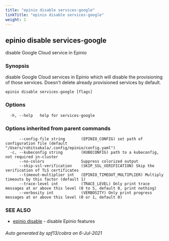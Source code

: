 ```yaml
---
title: "epinio disable services-google"
linkTitle: "epinio disable services-google"
weight: 1
---
```

## epinio disable services-google

disable Google Cloud service in Epinio

### Synopsis

disable Google Cloud services in Epinio which will disable the provisioning of those services. Doesn't delete already provisioned services by default.

```
epinio disable services-google [flags]
```

### Options

```
  -h, --help   help for services-google
```

### Options inherited from parent commands

```
      --config-file string       (EPINIO_CONFIG) set path of configuration file (default "/Users/rohitsakala/.config/epinio/config.yaml")
  -c, --kubeconfig string        (KUBECONFIG) path to a kubeconfig, not required in-cluster
      --no-colors                Suppress colorized output
      --skip-ssl-verification    (SKIP_SSL_VERIFICATION) Skip the verification of TLS certificates
      --timeout-multiplier int   (EPINIO_TIMEOUT_MULTIPLIER) Multiply timeouts by this factor (default 1)
      --trace-level int          (TRACE_LEVEL) Only print trace messages at or above this level (0 to 5, default 0, print nothing)
      --verbosity int            (VERBOSITY) Only print progress messages at or above this level (0 or 1, default 0)
```

### SEE ALSO

* [epinio disable](../epinio_disable)	 - disable Epinio features

###### Auto generated by spf13/cobra on 6-Jul-2021
